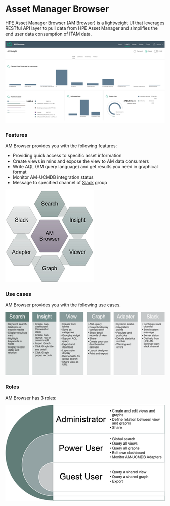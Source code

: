 # Asset Manager Browser

HPE Asset Manager Browser (AM Browser) is a lightweight UI that leverages RESTful API layer to pull data from HPE Asset Manager and simplifies the end user data consumption of ITAM data.

![Viewer screen shot](features/img/insight1.png)

### Features

AM Browser provides you with the following features:

- Providing quick access to specific asset information
- Create views in mins and expose the view to AM data consumers
- Write AQL (AM query language) and get results you need in graphical format 
- Monitor AM-UCMDB integration status
- Message to specified channel of [Slack](https://slack.com/) group

![Features](img/features1.png)

### Use cases

AM Browser provides you with the following use cases.

![Use cases](img/usecases1.png)

### Roles

AM Browser has 3 roles:

![Roles](img/roles.png)